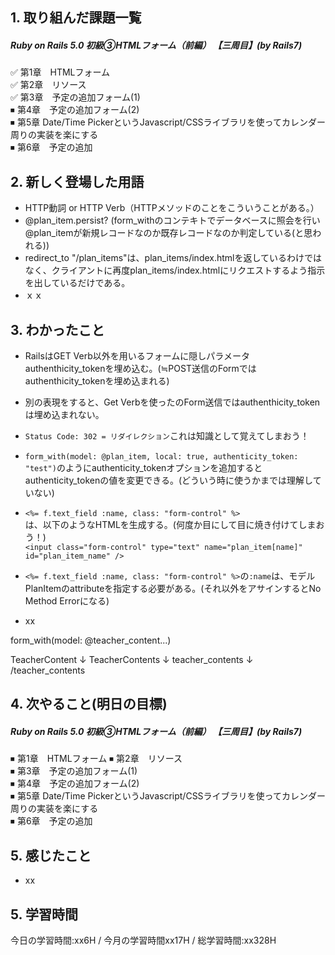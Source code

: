 ## 1. 取り組んだ課題一覧
##### Ruby on Rails 5.0 初級③HTMLフォーム（前編） 【三周目】(by Rails7)
✅ 第1章　HTMLフォーム  
✅ 第2章　リソース  
✅ 第3章　予定の追加フォーム(1)  
⏹ 第4章　予定の追加フォーム(2)  
⏹ 第5章  Date/Time PickerというJavascript/CSSライブラリを使ってカレンダー周りの実装を楽にする  
⏹ 第6章　予定の追加  

## 2. 新しく登場した用語
- HTTP動詞 or HTTP Verb（HTTPメソッドのことをこういうことがある。）
- @plan_item.persist? (form_withのコンテキトでデータベースに照会を行い@plan_itemが新規レコードなのか既存レコードなのか判定している(と思われる))
- redirect_to "/plan_items"は、plan_items/index.htmlを返しているわけではなく、クライアントに再度plan_items/index.htmlにリクエストするよう指示を出しているだけである。
- ｘｘ



## 3. わかったこと
- RailsはGET Verb以外を用いるフォームに隠しパラメータauthenthicity_tokenを埋め込む。(≒POST送信のFormではauthenthicity_tokenを埋め込まれる)
- 別の表現をすると、Get Verbを使ったのForm送信ではauthenthicity_tokenは埋め込まれない。
- ```Status Code: 302 = リダイレクション```これは知識として覚えてしまおう！
- ```form_with(model: @plan_item, local: true, authenticity_token: "test")```のようにauthenticity_tokenオプションを追加するとauthenticity_tokenの値を変更できる。(どういう時に使うかまでは理解していない)

- ```<%= f.text_field :name, class: "form-control" %>```   
は、以下のようなHTMLを生成する。(何度か目にして目に焼き付けてしまおう！)   
```<input class="form-control" type="text" name="plan_item[name]" id="plan_item_name" />```

- ```<%= f.text_field :name, class: "form-control" %>```の```:name```は、モデルPlanItemのattributeを指定する必要がある。(それ以外をアサインするとNo Method Errorになる)

- xx

form_with(model: @teacher_content...)

TeacherContent
↓
TeacherContents
↓
teacher_contents
↓
/teacher_contents



## 4. 次やること(明日の目標) 
##### Ruby on Rails 5.0 初級③HTMLフォーム（前編） 【三周目】(by Rails7)
⏹ 第1章　HTMLフォーム
⏹ 第2章　リソース  
⏹ 第3章　予定の追加フォーム(1)  
⏹ 第4章　予定の追加フォーム(2)  
⏹ 第5章  Date/Time PickerというJavascript/CSSライブラリを使ってカレンダー周りの実装を楽にする  
⏹ 第6章　予定の追加  

## 5. 感じたこと
-  xx

## 5. 学習時間
今日の学習時間:xx6H / 今月の学習時間xx17H / 総学習時間:xx328H　

